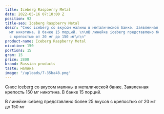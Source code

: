 ```yaml
---
title: Iceberg Raspberry Metal
date: 2022-05-16 07:10:00 Z
position: 92
title-seo: Iceberg Raspberry Metal
descr: "Снюс iceberg со вкусом малины в металической банке. Заявленная крепость 150
  мг никотина. В банке 15 порций. \n\nВ линейке iceberg представлено более 25 вкусов
  с крепостью от 20 мг до 150 мг\n\n"
product-name: Iceberg Raspberry Metal
nicotine: 150
portions: 15
gram: 15
price: 2800
brand: Russian products
taste: малина
image: "/uploads/7-35ba48.png"
---
```


Снюс iceberg со вкусом малины в металической банке. Заявленная крепость 150 мг никотина. В банке 15 порций. 

В линейке iceberg представлено более 25 вкусов с крепостью от 20 мг до 150 мг

